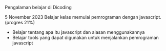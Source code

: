 Pengalaman belajar di Dicoding

5 November 2023
Belajar kelas memulai pemrograman dengan javascript. (progres 21%)
* Belajar tentang apa itu javascript dan alasan menggunakannya
* Belajar tools yang dapat digunakan untuk menjalankan pemrograman javascript

